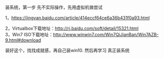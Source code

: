 装系统，第一步
先不实际操作，先用虚拟机做尝试

1，https://jingyan.baidu.com/article/414eccf64ce6a36b431f0a93.html

2，Virtualbox下载地址：http://rj.baidu.com/soft/detail/15321.html<br>
3，Win7 ISO下载地址：http://www.winwin7.com/Win7QiJianBan/Win7AZB-9.html#download

装好这个，找找成就感，再自己装win10.
然后再学习
真正装系统
